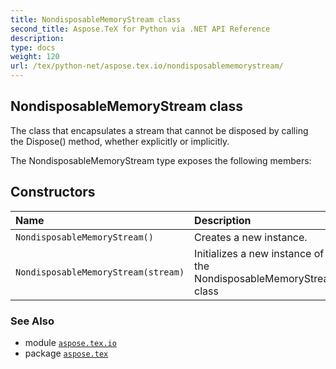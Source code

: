 ```yaml
---
title: NondisposableMemoryStream class
second_title: Aspose.TeX for Python via .NET API Reference
description: 
type: docs
weight: 120
url: /tex/python-net/aspose.tex.io/nondisposablememorystream/
---
```


## NondisposableMemoryStream class

The class that encapsulates a stream that cannot be disposed by calling<br/>            the Dispose() method, whether explicitly or implicitly.



The NondisposableMemoryStream type exposes the following members:
## Constructors
| Name | Description |
| :- | :- |
| `NondisposableMemoryStream()` | Creates a new instance. |
| `NondisposableMemoryStream(stream)` | Initializes a new instance of the NondisposableMemoryStream class |

### See Also

* module [`aspose.tex.io`](/tex/python-net/aspose.tex.io/)
* package [`aspose.tex`](/tex/python-net/)


